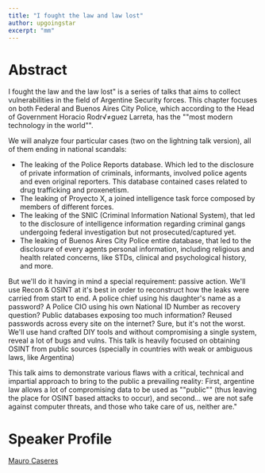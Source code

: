 ```yaml
---
title: "I fought the law and law lost"
author: upgoingstar
excerpt: "mm"
---
```

# Abstract

I fought the law and the law lost" is a series of talks that aims to collect vulnerabilities in the field of Argentine Security forces. 
This chapter focuses on both Federal and Buenos Aires City Police, which according to the Head of Government Horacio Rodr√≠guez Larreta, has the ""most modern technology in the world"".

We will analyze four particular cases (two on the lightning talk version), all of them ending in national scandals: 
- The leaking of the Police Reports database. Which led to the disclosure of private information of criminals, informants, involved police agents and even original reporters. This database contained cases related to drug trafficking and proxenetism. 
- The leaking of Proyecto X, a joined intelligence task force composed by members of different forces. 
- The leaking of the SNIC (Criminal Information National System), that led to the disclosure of intelligence information regarding criminal gangs undergoing federal investigation but not prosecuted/captured yet.
- The leaking of Buenos Aires City Police entire database, that led to the disclosure of every agents personal information, including religious and health related concerns, like STDs, clinical and psychological history, and more.

But we'll do it having in mind a special requirement: passive action. We'll use Recon & OSINT at it's best in order to reconstruct how the leaks were carried from start to end. A police chief using his daughter's name as a password? A Police CIO using his own National ID Number as recovery question? Public databases exposing too much information? Reused passwords across every site on the internet? Sure, but it's not the worst. We'll use hand crafted DIY tools and without compromising a single system, reveal a lot of bugs and vulns. This talk is heavily focused on obtaining OSINT from public sources (specially in countries with weak or ambiguous laws, like Argentina) 

This talk aims to demonstrate various flaws with a critical, technical and impartial approach to bring to the public a prevailing reality: First, argentine law allows a lot of compromising data to be used as ""public"" (thus leaving the place for OSINT based attacks to occur), and second... we are not safe against computer threats, and those who take care of us, neither are."


# Speaker Profile

[Mauro Caseres](https://twitter.com/username)